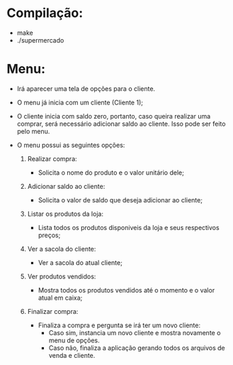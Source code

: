 # Compilação:
- make
- ./supermercado

# Menu:

- Irá aparecer uma tela de opções para o cliente.
- O menu já inicia com um cliente (Cliente 1);
- O cliente inicia com saldo zero, portanto, caso queira realizar uma comprar, será necessário adicionar saldo ao cliente. Isso pode ser feito pelo menu.

- O menu possui as seguintes opções:

	1. Realizar compra:
		- Solicita o nome do produto e o valor unitário dele;
	2. Adicionar saldo ao cliente:
		- Solicita o valor de saldo que deseja adicionar ao cliente;
	3. Listar os produtos da loja:
		- Lista todos os produtos disponiveis da loja e seus respectivos preços;
	4. Ver a sacola do cliente:
		- Ver a sacola do atual cliente;
	5. Ver produtos vendidos:
		- Mostra todos os produtos vendidos até o momento e o valor atual em caixa;

	0. Finalizar compra:
		- Finaliza a compra e pergunta se irá ter um novo cliente:
			- Caso sim, instancia um novo cliente e mostra novamente o menu de opções.
			- Caso não, finaliza a aplicação gerando todos os arquivos de venda e cliente.